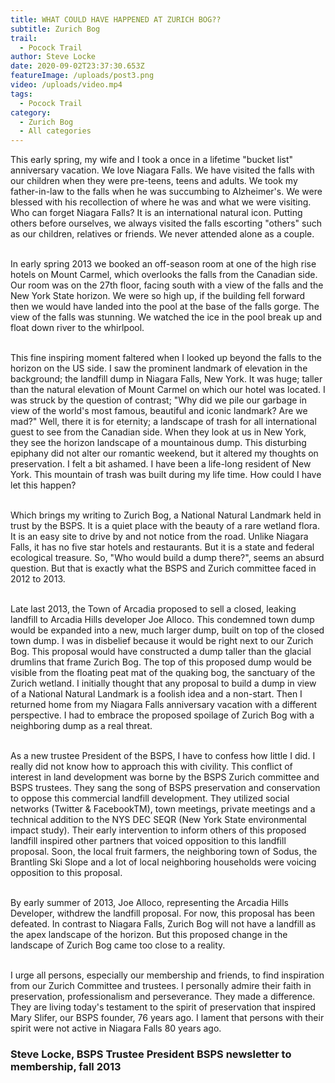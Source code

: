 ```yaml
---
title: WHAT COULD HAVE HAPPENED AT ZURICH BOG??
subtitle: Zurich Bog
trail:
  - Pocock Trail
author: Steve Locke
date: 2020-09-02T23:37:30.653Z
featureImage: /uploads/post3.png
video: /uploads/video.mp4
tags:
  - Pocock Trail
category:
  - Zurich Bog
  - All categories
---
```

This early spring, my wife and I took a once in a lifetime "bucket list" anniversary vacation. We love Niagara Falls. We have visited the falls with our children when they were pre-teens, teens and adults. We took my father-in-law to the falls when he was succumbing to Alzheimer's. We were blessed with his recollection of where he was and what we were visiting. Who can forget Niagara Falls? It is an international natural icon. Putting others before ourselves, we always visited the falls escorting "others" such as our children, relatives or friends. We never attended alone as a couple.

\
In early spring 2013 we booked an off-season room at one of the high rise hotels on Mount Carmel, which overlooks the falls from the Canadian side. Our room was on the 27th floor, facing south with a view of the falls and the New York State horizon. We were so high up, if the building fell forward then we would have landed into the pool at the base of the falls gorge. The view of the falls was stunning. We watched the ice in the pool break up and float down river to the whirlpool.

\
This fine inspiring moment faltered when I looked up beyond the falls to the horizon on the US side. I saw the prominent landmark of elevation in the background; the landfill dump in Niagara Falls, New York. It was huge; taller than the natural elevation of Mount Carmel on which our hotel was located. I was struck by the question of contrast; "Why did we pile our garbage in view of the world's most famous, beautiful and iconic landmark? Are we mad?" Well, there it is for eternity; a landscape of trash for all international guest to see from the Canadian side. When they look at us in New York, they see the horizon landscape of a mountainous dump. This disturbing epiphany did not alter our romantic weekend, but it altered my thoughts on preservation. I felt a bit ashamed. I have been a life-long resident of New York. This mountain of trash was built during my life time. How could I have let this happen?

\
Which brings my writing to Zurich Bog, a National Natural Landmark held in trust by the BSPS. It is a quiet place with the beauty of a rare wetland flora. It is an easy site to drive by and not notice from the road. Unlike Niagara Falls, it has no five star hotels and restaurants. But it is a state and federal ecological treasure. So, "Who would build a dump there?", seems an absurd question. But that is exactly what the BSPS and Zurich committee faced in 2012 to 2013.

\
Late last 2013, the Town of Arcadia proposed to sell a closed, leaking landfill to Arcadia Hills developer Joe Alloco. This condemned town dump would be expanded into a new, much larger dump, built on top of the closed town dump. I was in disbelief because it would be right next to our Zurich Bog. This proposal would have constructed a dump taller than the glacial drumlins that frame Zurich Bog. The top of this proposed dump would be visible from the floating peat mat of the quaking bog, the sanctuary of the Zurich wetland. I initially thought that any proposal to build a dump in view of a National Natural Landmark is a foolish idea and a non-start. Then I returned home from my Niagara Falls anniversary vacation with a different perspective. I had to embrace the proposed spoilage of Zurich Bog with a neighboring dump as a real threat.

\
As a new trustee President of the BSPS, I have to confess how little I did. I really did not know how to approach this with civility. This conflict of interest in land development was borne by the BSPS Zurich committee and BSPS trustees. They sang the song of BSPS preservation and conservation to oppose this commercial landfill development. They utilized social networks (Twitter & FacebookTM), town meetings, private meetings and a technical addition to the NYS DEC SEQR (New York State environmental impact study). Their early intervention to inform others of this proposed landfill inspired other partners that voiced opposition to this landfill proposal. Soon, the local fruit farmers, the neighboring town of Sodus, the Brantling Ski Slope and a lot of local neighboring households were voicing opposition to this proposal.

\
By early summer of 2013, Joe Alloco, representing the Arcadia Hills Developer, withdrew the landfill proposal. For now, this proposal has been defeated. In contrast to Niagara Falls, Zurich Bog will not have a landfill as the apex landscape of the horizon. But this proposed change in the landscape of Zurich Bog came too close to a reality.

\
I urge all persons, especially our membership and friends, to find inspiration from our Zurich Committee and trustees. I personally admire their faith in preservation, professionalism and perseverance. They made a difference. They are living today's testament to the spirit of preservation that inspired Mary Slifer, our BSPS founder, 76 years ago. I lament that persons with their spirit were not active in Niagara Falls 80 years ago.

### **Steve Locke, BSPS Trustee President BSPS newsletter to membership, fall 2013**